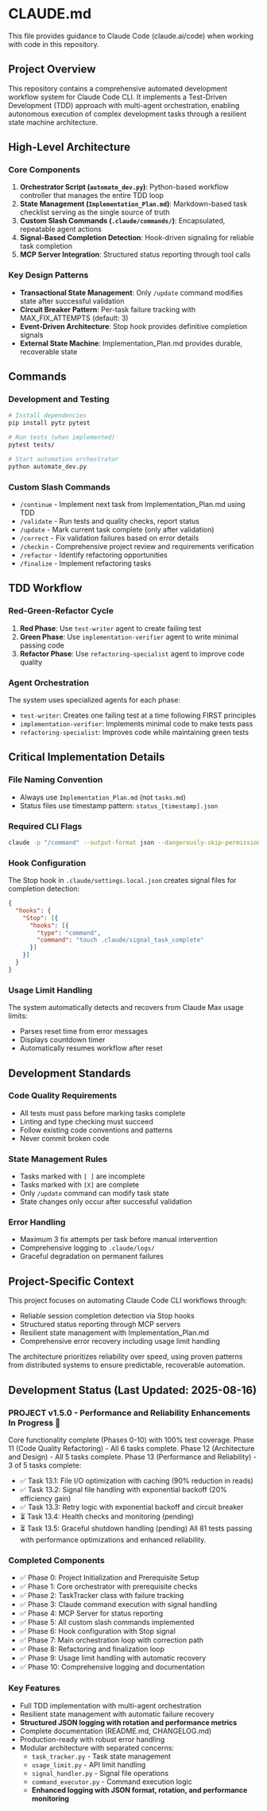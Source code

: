 # CLAUDE.md

This file provides guidance to Claude Code (claude.ai/code) when working with code in this repository.

## Project Overview

This repository contains a comprehensive automated development workflow system for Claude Code CLI. It implements a Test-Driven Development (TDD) approach with multi-agent orchestration, enabling autonomous execution of complex development tasks through a resilient state machine architecture.

## High-Level Architecture

### Core Components

1. **Orchestrator Script (`automate_dev.py`)**: Python-based workflow controller that manages the entire TDD loop
2. **State Management (`Implementation_Plan.md`)**: Markdown-based task checklist serving as the single source of truth
3. **Custom Slash Commands (`.claude/commands/`)**: Encapsulated, repeatable agent actions
4. **Signal-Based Completion Detection**: Hook-driven signaling for reliable task completion
5. **MCP Server Integration**: Structured status reporting through tool calls

### Key Design Patterns

- **Transactional State Management**: Only `/update` command modifies state after successful validation
- **Circuit Breaker Pattern**: Per-task failure tracking with MAX_FIX_ATTEMPTS (default: 3)
- **Event-Driven Architecture**: Stop hook provides definitive completion signals
- **External State Machine**: Implementation_Plan.md provides durable, recoverable state

## Commands

### Development and Testing

```bash
# Install dependencies
pip install pytz pytest

# Run tests (when implemented)
pytest tests/

# Start automation orchestrator
python automate_dev.py
```

### Custom Slash Commands

- `/continue` - Implement next task from Implementation_Plan.md using TDD
- `/validate` - Run tests and quality checks, report status
- `/update` - Mark current task complete (only after validation)
- `/correct` - Fix validation failures based on error details
- `/checkin` - Comprehensive project review and requirements verification
- `/refactor` - Identify refactoring opportunities
- `/finalize` - Implement refactoring tasks

## TDD Workflow

### Red-Green-Refactor Cycle

1. **Red Phase**: Use `test-writer` agent to create failing test
2. **Green Phase**: Use `implementation-verifier` agent to write minimal passing code
3. **Refactor Phase**: Use `refactoring-specialist` agent to improve code quality

### Agent Orchestration

The system uses specialized agents for each phase:
- `test-writer`: Creates one failing test at a time following FIRST principles
- `implementation-verifier`: Implements minimal code to make tests pass
- `refactoring-specialist`: Improves code while maintaining green tests

## Critical Implementation Details

### File Naming Convention
- Always use `Implementation_Plan.md` (not `tasks.md`)
- Status files use timestamp pattern: `status_[timestamp].json`

### Required CLI Flags
```bash
claude -p "/command" --output-format json --dangerously-skip-permissions
```

### Hook Configuration
The Stop hook in `.claude/settings.local.json` creates signal files for completion detection:
```json
{
  "hooks": {
    "Stop": [{
      "hooks": [{
        "type": "command",
        "command": "touch .claude/signal_task_complete"
      }]
    }]
  }
}
```

### Usage Limit Handling
The system automatically detects and recovers from Claude Max usage limits:
- Parses reset time from error messages
- Displays countdown timer
- Automatically resumes workflow after reset

## Development Standards

### Code Quality Requirements
- All tests must pass before marking tasks complete
- Linting and type checking must succeed
- Follow existing code conventions and patterns
- Never commit broken code

### State Management Rules
- Tasks marked with `[ ]` are incomplete
- Tasks marked with `[X]` are complete
- Only `/update` command can modify task state
- State changes only occur after successful validation

### Error Handling
- Maximum 3 fix attempts per task before manual intervention
- Comprehensive logging to `.claude/logs/`
- Graceful degradation on permanent failures

## Project-Specific Context

This project focuses on automating Claude Code CLI workflows through:
- Reliable session completion detection via Stop hooks
- Structured status reporting through MCP servers
- Resilient state management with Implementation_Plan.md
- Comprehensive error recovery including usage limit handling

The architecture prioritizes reliability over speed, using proven patterns from distributed systems to ensure predictable, recoverable automation.

## Development Status (Last Updated: 2025-08-16)

### PROJECT v1.5.0 - Performance and Reliability Enhancements In Progress 🚀

Core functionality complete (Phases 0-10) with 100% test coverage.
Phase 11 (Code Quality Refactoring) - All 6 tasks complete.
Phase 12 (Architecture and Design) - All 5 tasks complete.
Phase 13 (Performance and Reliability) - 3 of 5 tasks complete:
  - ✅ Task 13.1: File I/O optimization with caching (90% reduction in reads)
  - ✅ Task 13.2: Signal file handling with exponential backoff (20% efficiency gain)
  - ✅ Task 13.3: Retry logic with exponential backoff and circuit breaker
  - ⏳ Task 13.4: Health checks and monitoring (pending)
  - ⏳ Task 13.5: Graceful shutdown handling (pending)
All 81 tests passing with performance optimizations and enhanced reliability.

### Completed Components
- ✅ Phase 0: Project Initialization and Prerequisite Setup
- ✅ Phase 1: Core orchestrator with prerequisite checks
- ✅ Phase 2: TaskTracker class with failure tracking
- ✅ Phase 3: Claude command execution with signal handling
- ✅ Phase 4: MCP Server for status reporting
- ✅ Phase 5: All custom slash commands implemented
- ✅ Phase 6: Hook configuration with Stop signal
- ✅ Phase 7: Main orchestration loop with correction path
- ✅ Phase 8: Refactoring and finalization loop
- ✅ Phase 9: Usage limit handling with automatic recovery
- ✅ Phase 10: Comprehensive logging and documentation

### Key Features
- Full TDD implementation with multi-agent orchestration
- Resilient state management with automatic failure recovery
- **Structured JSON logging with rotation and performance metrics**
- Complete documentation (README.md, CHANGELOG.md)
- Production-ready with robust error handling
- Modular architecture with separated concerns:
  - `task_tracker.py` - Task state management
  - `usage_limit.py` - API limit handling
  - `signal_handler.py` - Signal file operations
  - `command_executor.py` - Command execution logic
  - **Enhanced logging with JSON format, rotation, and performance monitoring**